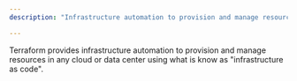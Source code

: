 ```yaml
---
description: "Infrastructure automation to provision and manage resources in any cloud or data center."

---
```

Terraform provides infrastructure automation to provision and manage resources in any cloud or data center using what is know as "infrastructure as code".
